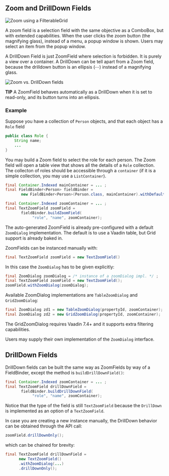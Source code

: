 ## Zoom and DrillDown Fields


![Zoom using a FilterableGrid](https://cloud.githubusercontent.com/assets/380791/5934173/ad9809b2-a6cb-11e4-9237-38a6334c667a.png)


A zoom field is a selection field with the same objective as a ComboBox, but with extended capabilities. When the user clicks the zoom button (the magnifying glass), instead of a menu, a popup window is shown. Users may select an item from the popup window. 

A DrillDown Field is just ZoomField where selection is forbidden. It is purely a view over a container. A DrillDown can be tell apart from a Zoom field, because the drilldown button is an ellipsis (⋯) instead of a magnifying glass.

![Zoom vs. DrillDown fields](http://i.imgur.com/3CMZp5r.png)

**TIP** A ZoomField behaves automatically as a DrillDown when it is set to read-only, and its button turns into an ellipsis.

### Example

Suppose you have a collection of `Person` objects, and that each object has a `Role` field

```java
public class Role {
	String name;
	...
}
```

You may build a Zoom field to select the role for each person. The Zoom field will open a table view that shows all the details of a `Role` collection. The collecton of roles should be accessible through a `container` (if it is a simple collection, you may use a `ListContainer`).

```java
final Container.Indexed mainContainer = ... ;
final FieldBinder<Person> fieldBinder = 
       new FieldBinder<Person>(Person.class, mainContainer).withDefaultBehavior();

final Container.Indexed zoomContainer = ... ;
final TextZoomField zoomField = 
       fieldBinder.buildZoomField(
            "role", "name", zoomContainer);
```


The auto-generated ZoomField is already pre-configured with a default `ZoomDialog` implementation. The default is to use a Vaadin table, but Grid support is already baked in.


ZoomFields can be instanced manually with: 
```java
final TextZoomField zoomField = new TextZoomField()
``` 



In this case the `ZoomDialog` has to be given explicitly:

```java
final ZoomDialog zoomDialog = /* instance of a zoomDialog impl. */ ; 
final TextZoomField zoomField = new TextZoomField();
zoomField.withZoomDialog(zoomDialog);
```


Available ZoomDialog implementations are `TableZoomDialog` and `GridZoomDialog`:

```java
final ZoomDialog zd1 = new TableZoomDialog(propertyId, zoomContainer);
final ZoomDialog zd2 = new GridZoomDialog(propertyId, zoomContainer);
```

The GridZoomDialog requires Vaadin 7.4+ and it supports extra filtering capabilities.

Users may supply their own implementation of the `ZoomDialog` interface.




## DrillDown Fields

DrillDown fields can be built the same way as ZoomFields by way of a FieldBinder, except the method is `buildDrillDownField()`:

```java
final Container.Indexed zoomContainer = ... ;
final TextZoomField drillDownField = 
       fieldBinder.buildDrillDownField(
            "role", "name", zoomContainer);
```

Notice that the type of the field is still `TextZoomField` because the `DrillDown` is implemented as an option of a `TextZoomField`. 

In case you are creating a new instance manually, the DrillDown behavior can be obtained through the API call:

```java
zoomField.drillDownOnly();
```

which can be chained for brevity:
```java
final TextZoomField drillDownField = 
      new TextZoomField()
      .withZoomDialog(...)
      .drillDownOnly();
``` 


